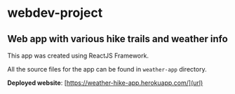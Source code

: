 # webdev-project

## Web app with various hike trails and weather info

This app was created using ReactJS Framework.

All the source files for the app can be found in `weather-app` directory.

**Deployed website**: [https://weather-hike-app.herokuapp.com/](url)

